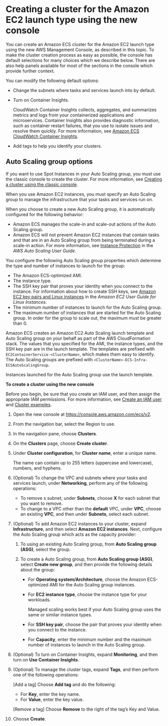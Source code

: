 # Creating a cluster for the Amazon EC2 launch type using the new console<a name="create-ec2-cluster-console-v2"></a>

You can create an Amazon ECS cluster for the Amazon EC2 launch type using the new AWS Management Console, as described in this topic\. To make the cluster creation process as easy as possible, the console has default selections for many choices which we describe below\. There are also help panels available for most of the sections in the console which provide further context\. 

You can modify the following default options:
+ Change the subnets where tasks and services launch into by default\.
+ Turn on Container Insights\.

  CloudWatch Container Insights collects, aggregates, and summarizes metrics and logs from your containerized applications and microservices\. Container Insights also provides diagnostic information, such as container restart failures, that you use to isolate issues and resolve them quickly\. For more information, see [Amazon ECS CloudWatch Container Insights](cloudwatch-container-insights.md)\.
+ Add tags to help you identify your clusters\.

## Auto Scaling group options<a name="capacity-providers"></a>

If you want to use Spot Instances in your Auto Scaling group, you must use the classic console to create the cluster\. For more information, see [Creating a cluster using the classic console](create_cluster.md)\.

When you use Amazon EC2 instances, you must specify an Auto Scaling group to manage the infrastructure that your tasks and services run on\. 

When you choose to create a new Auto Scaling group, it is automatically configured for the following behavior:
+ Amazon ECS manages the scale\-in and scale\-out actions of the Auto Scaling group\.
+ Amazon ECS will not prevent Amazon EC2 instances that contain tasks and that are in an Auto Scaling group from being terminated during a scale\-in action\. For more information, see [Instance Protection](https://docs.aws.amazon.com/autoscaling/ec2/userguide/as-instance-termination.html#instance-protection) in the *AWS Auto Scaling User Guide*\.

You configure the following Auto Scaling group properties which determine the type and number of instances to launch for the group:
+ The Amazon ECS\-optimized AMI\. 
+ The instance type\.
+ The SSH key pair that proves your identity when you connect to the instance\. For information about how to create SSH keys, see [Amazon EC2 key pairs and Linux instances](https://docs.aws.amazon.com/latest/UserGuide/ec2-key-pairs.html) in the *Amazon EC2 User Guide for Linux Instances*\.
+ The minimum number of instances to launch for the Auto Scaling group\. 
+ The maximum number of instances that are started for the Auto Scaling group\. In order for the group to scale out, the maximum must be greater than 0\.

Amazon ECS creates an Amazon EC2 Auto Scaling launch template and Auto Scaling group on your behalf as part of the AWS CloudFormation stack\. The values that you specified for the AMI, the instance types, and the SSH key pair are in the launch template\. The templates are prefixed with `EC2ContainerService-<ClusterName>`, which makes them easy to identify\. The Auto Scaling groups are prefixed with `<ClusterName>-ECS-Infra-ECSAutoScalingGroup`\.

Instances launched for the Auto Scaling group use the launch template\.

**To create a cluster using the new console**

Before you begin, be sure that you create an IAM user, and then assign the appropriate IAM permissions\. For more information, see [Create an IAM user](get-set-up-for-amazon-ecs.md#create-an-iam-user) and [Cluster examples](security_iam_id-based-policy-examples.md#IAM_cluster_policies)\.

1. Open the new console at [https://console\.aws\.amazon\.com/ecs/v2](https://console.aws.amazon.com/ecs/v2)\.

1. From the navigation bar, select the Region to use\.

1. In the navigation pane, choose **Clusters**\.

1. On the **Clusters** page, choose **Create cluster**\.

1. Under **Cluster configuration**, for **Cluster name**, enter a unique name\.

   The name can contain up to 255 letters \(uppercase and lowercase\), numbers, and hyphens\.

1. \(Optional\) To change the VPC and subnets where your tasks and services launch, under **Networking**, perform any of the following operations:
   + To remove s subnet, under **Subnets**, choose **X** for each subnet that you want to remove\.
   + To change to a VPC other than the **default** VPC, under **VPC**, choose an existing **VPC**, and then under **Subnets**, select each subnet\.

1. \(Optional\) To add Amazon EC2 instances to your cluster, expand **Infrastructure**, and then select **Amazon EC2 instances**\. Next, configure the Auto Scaling group which acts as the capacity provider:

   1. To using an existing Auto Scaling group, from **Auto Scaling group \(ASG\)**, select the group\.

   1. To create a Auto Scaling group, from **Auto Scaling group \(ASG\)**, select **Create new group**, and then provide the following details about the group:
      + For **Operating system/Architecture**, choose the Amazon ECS\-optimized AMI for the Auto Scaling group instances\.
      + For **EC2 instance type**, choose the instance type for your workloads\.

         Managed scaling works best if your Auto Scaling group uses the same or similar instance types\. 
      + For **SSH key pair**, choose the pair that proves your identity when you connect to the instance\.
      + For **Capacity**, enter the minimum number and the maximum number of instances to launch in the Auto Scaling group\. 

1. \(Optional\) To turn on Container Insights, expand **Monitoring**, and then turn on **Use Container Insights**\.

1. \(Optional\) To manage the cluster tags, expand **Tags**, and then perform one of the following operations:

   \[Add a tag\] Choose **Add tag** and do the following:
   + For **Key**, enter the key name\.
   + For **Value**, enter the key value\.

   \[Remove a tag\] Choose **Remove** to the right of the tag’s Key and Value\.

1. Choose **Create**\.